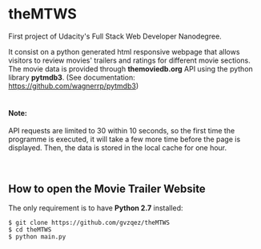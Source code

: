# theMTWS
First project of Udacity's Full Stack Web Developer Nanodegree.

It consist on a python generated html responsive webpage that allows visitors to review movies' trailers and ratings for different movie sections. The movie data is provided through **themoviedb.org** API using the python library **pytmdb3**. (See documentation: https://github.com/wagnerrp/pytmdb3)
<br /><br />
#### Note:
API requests are limited to 30 within 10 seconds, so the first time the programme is executed, it will take a few more time before the page is displayed. Then, the data is stored in the local cache for one hour. <br />

<br />

## How to open the Movie Trailer Website

The only requirement is to have **Python 2.7** installed:<br />
```
$ git clone https://github.com/gvzqez/theMTWS
$ cd theMTWS
$ python main.py
```




